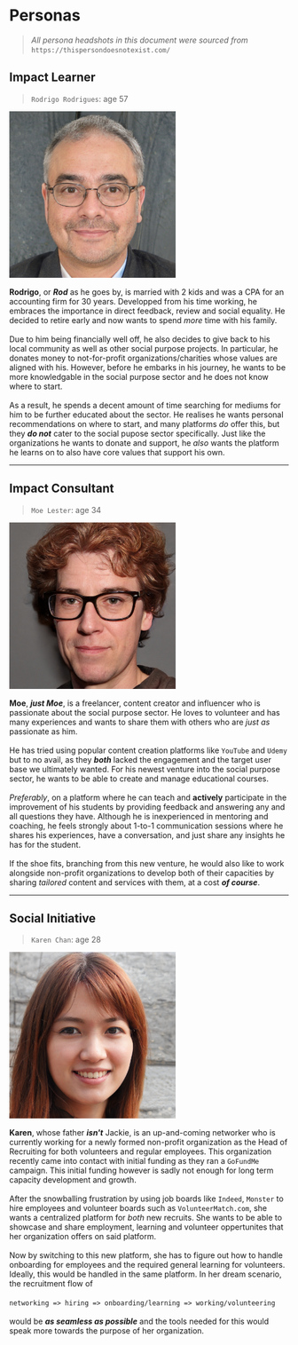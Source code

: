# Personas
> *All persona headshots in this document were sourced from* `https://thispersondoesnotexist.com/`

## Impact Learner
> `Rodrigo Rodrigues`: age 57

<img src="./images/image.png" width="300" style="margin-right: 1rem;" />

**Rodrigo**, or **_Rod_** as he goes by, is married with 2 kids and was a CPA for an accounting firm for 30 years. Developped from his time working, he embraces the importance in direct feedback, review and social equality. He decided to retire early and now wants to spend *more* time with his family. <br>  
Due to him being financially well off, he also decides to give back to his local community as well as other social purpose projects. In particular, he donates money to not-for-profit organizations/charities whose values are aligned with his. However, before he embarks in his journey, he wants to be more knowledgable in the social purpose sector and he does not know where to start. <br>  
As a result, he spends a decent amount of time searching for mediums for him to be further educated about the sector. He realises he wants personal recommendations on where to start, and many platforms *do* offer this, but they **_do not_** cater to the social pupose sector specifically. Just like the organizations he wants to donate and support, he *also* wants the platform he learns on to also have core values that support his own.

---

## Impact Consultant
> `Moe Lester`: age 34


<img src="./images/image2.png" width="300" style="margin-right: 1rem;" />

**Moe**, **_just Moe_**, is a freelancer, content creator and influencer who is passionate about the social purpose sector. He loves to volunteer and has many experiences and wants to share them with others who are *just as* passionate as him. <br>   
He has tried using popular content creation platforms like `YouTube` and `Udemy` but to no avail, as they **_both_** lacked the engagement and the target user base we ultimately wanted. For his newest venture into the social purpose sector, he wants to be able to create and manage educational courses. <br>  
*Preferably*, on a platform where he can teach and **actively** participate in the improvement of his students by providing feedback and answering any and all questions they have. Although he is inexperienced in mentoring and coaching, he feels strongly about 1-to-1 communication sessions where he shares his experiences, have a conversation, and just share any insights he has for the student. <br>  
If the shoe fits, branching from this new venture, he would also like to work alongside non-profit organizations to develop both of their capacities by sharing *tailored* content and services with them, at a cost **_of course_**.

---

## Social Initiative
> `Karen Chan`: age 28

<img src="./images/image1.png" width="300" style="margin-right: 1rem;" />

**Karen**, whose father **_isn't_** Jackie, is an up-and-coming networker who is currently working for a newly formed non-profit organization as the Head of Recruiting for both volunteers and regular employees. This organization recently came into contact with initial funding as they ran a `GoFundMe` campaign. This initial funding however is sadly not enough for long term capacity development and growth. <br>   
After the snowballing frustration by using job boards like `Indeed`, `Monster` to hire employees and volunteer boards such as `VolunteerMatch.com`, she wants a centralized platform for *both* new recruits. She wants to be able to showcase and share employment, learning and volunteer oppertunites that her organization offers on said platform. <br>  
Now by switching to this new platform, she has to figure out how to handle onboarding for employees and the required general learning for volunteers. Ideally, this would be handled in the same platform. In her dream scenario, the recruitment flow of  <br>  
  `networking => hiring => onboarding/learning => working/volunteering` <br>  
 would be **_as seamless as possible_** and the tools needed for this would speak more towards the purpose of her organization.

